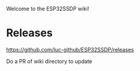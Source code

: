Welcome to the ESP32SSDP wiki!

# Releases
https://github.com/luc-github/ESP32SSDP/releases

Do a PR of wiki directory to update 
